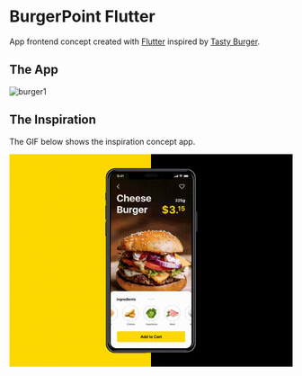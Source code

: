 # BurgerPoint Flutter
App frontend concept created with [Flutter](https://flutter.dev/) inspired by [Tasty Burger](https://dribbble.com/shots/4038053-Tasty-Burger-App). 

## The App
![burger1](https://github.com/ambs17/BurgerPoint/assets/93775407/d61b5605-b216-4f7c-8070-9209d727b17f)

## The Inspiration
The GIF below shows the inspiration concept app.

![App Running](./docs/inspiration.gif)


